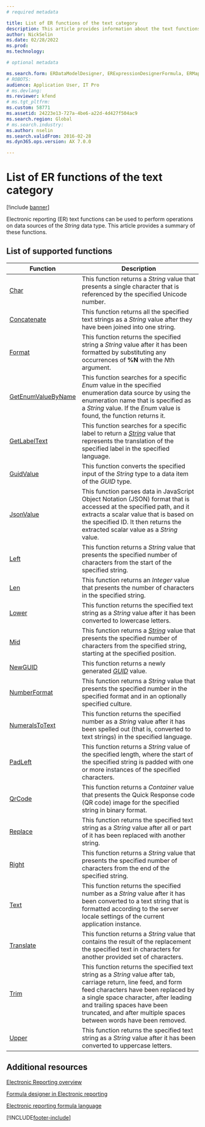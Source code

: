 ```yaml
---
# required metadata

title: List of ER functions of the text category
description: This article provides information about the text functions that are supported in Electronic reporting (ER).
author: NickSelin
ms.date: 02/28/2022
ms.prod: 
ms.technology: 

# optional metadata

ms.search.form: ERDataModelDesigner, ERExpressionDesignerFormula, ERMappedFormatDesigner, ERModelMappingDesigner
# ROBOTS: 
audience: Application User, IT Pro
# ms.devlang: 
ms.reviewer: kfend
# ms.tgt_pltfrm: 
ms.custom: 58771
ms.assetid: 24223e13-727a-4be6-a22d-4d427f504ac9
ms.search.region: Global
# ms.search.industry: 
ms.author: nselin
ms.search.validFrom: 2016-02-28
ms.dyn365.ops.version: AX 7.0.0

---
```


# List of ER functions of the text category

[!include [banner](../includes/banner.md)]

Electronic reporting (ER) text functions can be used to perform operations on data sources of the *String* data type. This article provides a summary of these functions.

## List of supported functions

| Function | Description |
|----------|-------------|
| [Char](er-functions-text-char.md) | This function returns a *String* value that presents a single character that is referenced by the specified Unicode number. |
| [Concatenate](er-functions-text-concatenate.md) | This function returns all the specified text strings as a *String* value after they have been joined into one string. |
| [Format](er-functions-text-format.md) | This function returns the specified string a *String* value after it has been formatted by substituting any occurrences of **%N** with the *N*th argument. |
| [GetEnumValueByName](er-functions-text-getenumvaluebyname.md) | This function searches for a specific *Enum* value in the specified enumeration data source by using the enumeration name that is specified as a *String* value. If the *Enum* value is found, the function returns it. |
| [GetLabelText](er-functions-text-getlabeltext.md) | This function searches for a specific label to return a *[String](er-formula-supported-data-types-primitive.md#string)* value that represents the translation of the specified label in the specified language. |
| [GuidValue](er-functions-text-guidvalue.md) | This function converts the specified input of the *String* type to a data item of the *GUID* type. |
| [JsonValue](er-functions-text-jsonvalue.md) | This function parses data in JavaScript Object Notation (JSON) format that is accessed at the specified path, and it extracts a scalar value that is based on the specified ID. It then returns the extracted scalar value as a *String* value. |
| [Left](er-functions-text-left.md) | This function returns a *String* value that presents the specified number of characters from the start of the specified string. |
| [Len](er-functions-text-len.md) | This function returns an *Integer* value that presents the number of characters in the specified string. |
| [Lower](er-functions-text-lower.md) | This function returns the specified text string as a *String* value after it has been converted to lowercase letters. |
| [Mid](er-functions-text-mid.md) | This function returns a *[String](er-formula-supported-data-types-primitive.md#string)* value that presents the specified number of characters from the specified string, starting at the specified position. |
| [NewGUID](er-functions-text-newguid.md) | This function returns a newly generated *[GUID](er-formula-supported-data-types-primitive.md#guid)* value. |
| [NumberFormat](er-functions-text-numberformat.md) | This function returns a *String* value that presents the specified number in the specified format and in an optionally specified culture. |
| [NumeralsToText](er-functions-text-numeralstotext.md) | This function returns the specified number as a *String* value after it has been spelled out (that is, converted to text strings) in the specified language. |
| [PadLeft](er-functions-text-padleft.md) | This function returns a *String* value of the specified length, where the start of the specified string is padded with one or more instances of the specified characters. |
| [QrCode](er-functions-text-qrcode.md) | This function returns a *Container* value that presents the Quick Response code (QR code) image for the specified string in binary format. |
| [Replace](er-functions-text-replace.md) | This function returns the specified text string as a *String* value after all or part of it has been replaced with another string. |
| [Right](er-functions-text-right.md) | This function returns a *String* value that presents the specified number of characters from the end of the specified string. |
| [Text](er-functions-text-text.md) | This function returns the specified number as a *String* value after it has been converted to a text string that is formatted according to the server locale settings of the current application instance. |
| [Translate](er-functions-text-translate.md) | This function returns a *String* value that contains the result of the replacement the specified text in characters for another provided set of characters. |
| [Trim](er-functions-text-trim.md) | This function returns the specified text string as a *String* value after tab, carriage return, line feed, and form feed characters have been replaced by a single space character, after leading and trailing spaces have been truncated, and after multiple spaces between words have been removed. |
| [Upper](er-functions-text-upper.md) | This function returns the specified text string as a *String* value after it has been converted to uppercase letters. |

## Additional resources

[Electronic Reporting overview](general-electronic-reporting.md)

[Formula designer in Electronic reporting](general-electronic-reporting-formula-designer.md)

[Electronic reporting formula language](er-formula-language.md)


[!INCLUDE[footer-include](../../../includes/footer-banner.md)]

